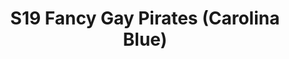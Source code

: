 ---
title: S19 Fancy Gay Pirates (Carolina Blue)
permalink: "/teams/carolina-blue"
teamslug: carolina-blue
members:
- Von Allena
- Shaquille Brooks
- Gerard Burley
- Leah Garofolo
- Sean Holihan (Captain)
- JJ Johnson
- Nolan Lazarus
- Amanda Livingstone
- Matt Murtaugh
- Andy Pratt (QB)
- Grant Rosensteel
- Edward Smith
- Trey Phillips
teamid: 7020
name: S19 Fancy Gay Pirates
color: Carolina Blue
division: ''
---